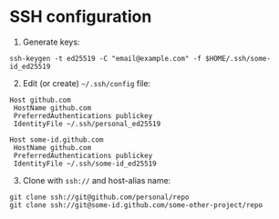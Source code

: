 # SSH configuration
1. Generate keys:
  ```shell script
  ssh-keygen -t ed25519 -C "email@example.com" -f $HOME/.ssh/some-id_ed25519
  ```
2. Edit (or create) `~/.ssh/config` file:
  ```
  Host github.com
   HostName github.com
   PreferredAuthentications publickey
   IdentityFile ~/.ssh/personal_ed25519
  
  Host some-id.github.com
   HostName github.com
   PreferredAuthentications publickey
   IdentityFile ~/.ssh/some-id_ed25519
  ```
3. Clone with `ssh://` and host-alias name:
  ```shell script
  git clone ssh://git@github.com/personal/repo
  git clone ssh://git@some-id.github.com/some-other-project/repo
  ```
